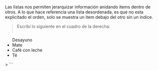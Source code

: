 Las listas nos permiten jerarquizar información anidando items dentro de otros.
A lo que hace referencia una lista desordenada, es que no esta explicitado el orden, solo se muestra un item debajo del otro sin un índice.

> Escribí lo siguiente en el cuadro de la derecha:
>
> ```
<ul>Desayuno
  <li>Mate</li>
  <li>Café con leche</li>
  <li>Té</li>
</ul>
> ```